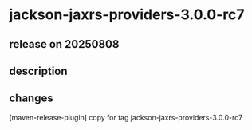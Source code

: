 # jackson-jaxrs-providers-3.0.0-rc7

## release on 20250808
## description
## changes
[maven-release-plugin] copy for tag jackson-jaxrs-providers-3.0.0-rc7

